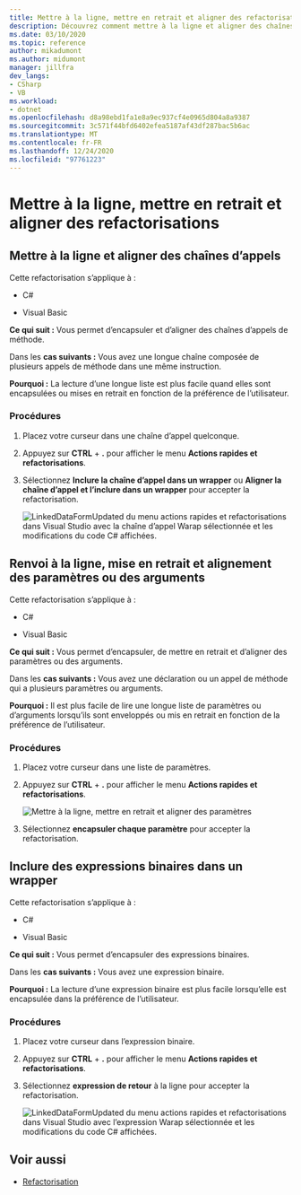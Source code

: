 ```yaml
---
title: Mettre à la ligne, mettre en retrait et aligner des refactorisations
description: Découvrez comment mettre à la ligne et aligner des chaînes d’appels de méthode.
ms.date: 03/10/2020
ms.topic: reference
author: mikadumont
ms.author: midumont
manager: jillfra
dev_langs:
- CSharp
- VB
ms.workload:
- dotnet
ms.openlocfilehash: d8a98ebd1fa1e8a9ec937cf4e0965d804a8a9387
ms.sourcegitcommit: 3c571f44bfd6402efea5187af43df287bac5b6ac
ms.translationtype: MT
ms.contentlocale: fr-FR
ms.lasthandoff: 12/24/2020
ms.locfileid: "97761223"
---
```

# <a name="wrap-indent-and-align-refactorings"></a>Mettre à la ligne, mettre en retrait et aligner des refactorisations

## <a name="wrap-and-align-call-chains"></a>Mettre à la ligne et aligner des chaînes d’appels

Cette refactorisation s’applique à :

- C#

- Visual Basic

**Ce qui suit :** Vous permet d’encapsuler et d’aligner des chaînes d’appels de méthode.

Dans les **cas suivants :** Vous avez une longue chaîne composée de plusieurs appels de méthode dans une même instruction.

**Pourquoi :** La lecture d’une longue liste est plus facile quand elles sont encapsulées ou mises en retrait en fonction de la préférence de l’utilisateur.

### <a name="how-to"></a>Procédures

1. Placez votre curseur dans une chaîne d’appel quelconque.
2. Appuyez sur **CTRL** + **.** pour afficher le menu **Actions rapides et refactorisations**.
3. Sélectionnez **Inclure la chaîne d’appel dans un wrapper** ou **Aligner la chaîne d’appel et l’inclure dans un wrapper** pour accepter la refactorisation.

   ![LinkedDataFormUpdated du menu actions rapides et refactorisations dans Visual Studio avec la chaîne d’appel Warap sélectionnée et les modifications du code C# affichées.](media/wrap-call-chain.png)

## <a name="wrap-indent-and-align-parameters-or-arguments"></a>Renvoi à la ligne, mise en retrait et alignement des paramètres ou des arguments

Cette refactorisation s’applique à :

- C#

- Visual Basic

**Ce qui suit :** Vous permet d’encapsuler, de mettre en retrait et d’aligner des paramètres ou des arguments.

Dans les **cas suivants :** Vous avez une déclaration ou un appel de méthode qui a plusieurs paramètres ou arguments.

**Pourquoi :** Il est plus facile de lire une longue liste de paramètres ou d’arguments lorsqu’ils sont enveloppés ou mis en retrait en fonction de la préférence de l’utilisateur.

### <a name="how-to"></a>Procédures

1. Placez votre curseur dans une liste de paramètres.
2. Appuyez sur **CTRL** + **.** pour afficher le menu **Actions rapides et refactorisations**.

   ![Mettre à la ligne, mettre en retrait et aligner des paramètres](media/wrap-parameters.png)

3. Sélectionnez **encapsuler chaque paramètre** pour accepter la refactorisation.

## <a name="wrap-binary-expressions"></a>Inclure des expressions binaires dans un wrapper

Cette refactorisation s’applique à :

- C#

- Visual Basic

**Ce qui suit :** Vous permet d’encapsuler des expressions binaires.

Dans les **cas suivants :** Vous avez une expression binaire.

**Pourquoi :** La lecture d’une expression binaire est plus facile lorsqu’elle est encapsulée dans la préférence de l’utilisateur.

### <a name="how-to"></a>Procédures

1. Placez votre curseur dans l’expression binaire.
2. Appuyez sur **CTRL** + **.** pour afficher le menu **Actions rapides et refactorisations**.
3. Sélectionnez **expression de retour** à la ligne pour accepter la refactorisation.

   ![LinkedDataFormUpdated du menu actions rapides et refactorisations dans Visual Studio avec l’expression Warap sélectionnée et les modifications du code C# affichées.](media/wrap-binary-expression.png)

## <a name="see-also"></a>Voir aussi

- [Refactorisation](../refactoring-in-visual-studio.md)
